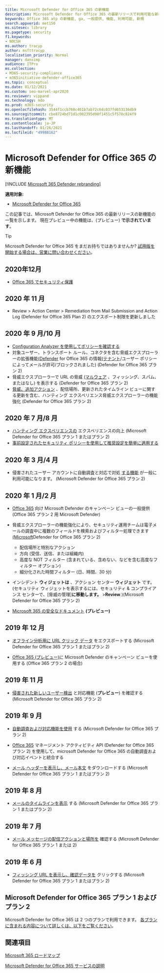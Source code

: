 ```yaml
---
title: Microsoft Defender for Office 365 の新機能
description: Microsoft Defender for Office 365 の最新リリースで利用可能な新機能について説明します。
keywords: Office 365 atp の新機能, ga, 一般提供, 機能, 利用可能, 新規
search.appverid: met150
ms.sitesec: library
ms.pagetype: security
f1.keywords:
- NOCSH
ms.author: tracyp
author: msfttracyp
localization_priority: Normal
manager: dansimp
audience: ITPro
ms.collection:
- M365-security-compliance
- m365initiative-defender-office365
ms.topic: conceptual
ms.date: 01/12/2021
ms.custom: seo-marvel-apr2020
ms.reviewer: vippand
ms.technology: mdo
ms.prod: m365-security
ms.openlocfilehash: 3544f1ccb760c461b7ab72c6dc037fd653136db9
ms.sourcegitcommit: cbe8724bd71d1c002395d98f1451c5f578c824f9
ms.translationtype: MT
ms.contentlocale: ja-JP
ms.lasthandoff: 01/26/2021
ms.locfileid: "49988162"
---
```

# <a name="whats-new-in-microsoft-defender-for-office-365"></a>Microsoft Defender for Office 365 の新機能

[!INCLUDE [Microsoft 365 Defender rebranding](../includes/microsoft-defender-for-office.md)]


**適用対象:**

- [Microsoft Defender for Office 365](office-365-atp.md)

この記事では、Microsoft Defender for Office 365 の最新リリースの新機能の一覧を示します。 現在プレビュー中の機能は、(プレビュー) **で示されています**。

> [!TIP]
> Microsoft Defender for Office 365 をまだお持ちではありませんか? [試用版を開始する場合は、営業に問い合わせください](https://go.microsoft.com/fwlink/p/?LinkId=518644)。

## <a name="december-2020"></a>2020年12月

- [Office 365 でセキュリティ保護](secure-by-default.md)

## <a name="november-2020"></a>2020 年 11 月

- Review > Action Center > Remediation from Mail Submission and Action Log (Defender for Office 365 Plan 2) のエクスポート制限を更新しました

## <a name="septemberoctober-2020"></a>2020 年 9 月/10 月

- [Configuration Analyzer を使用してポリシーを確認する](configuration-analyzer-for-security-policies.md)
- 対象ユーザー、トランスポート ルール、コネクタを含む脅威エクスプローラーの拡張機能[(Defender](threat-explorer.md#new-features-in-threat-explorer-and-real-time-detections) for Office 365 の情報[(テナント](threat-explorer.md)/ユーザー ポリシーによってメールが許可/ブロックされました) (Defender for Office 365 プラン 2)
- 脅威エクスプローラーで URL の脅威 [(マルウェア](threat-explorer.md#threats-in-urls) 、フィッシング、スパム、またはなし) を表示する (Defender for Office 365 プラン 2)
- [脅威、追加アクション](threat-explorer.md#improvements-to-the-threat-hunting-experience-upcoming) 、配信場所、更新されたタイムライン ビューに関する更新を含む、ハンティング エクスペリエンス脅威エクスプローラーの機能強化 (Defender for Office 365 プラン 2)

## <a name="julyaugust-2020"></a>2020 年 7 月/8 月

- [ハンティング エクスペリエンスの](threat-explorer.md#improvements-to-threat-explorer-and-real-time-detections) エクスペリエンスの向上 (Microsoft Defender for Office 365 プラン 1 またはプラン 2)
- [事前設定されたセキュリティ ポリシーを使用して推奨設定を簡単に適用する](preset-security-policies.md)

## <a name="marchapril-2020"></a>2020 年 3 月/4 月

- 侵害されたユーザー アカウントに自動調査と対応で対処 [する機能](address-compromised-users-quickly.md) が一般に利用可能になります。 (Microsoft Defender for Office 365 プラン 2)

## <a name="januaryfebruary-2020"></a>2020 年 1 月/2 月

- [Office 365](campaigns.md) 向け Microsoft Defender のキャンペーン ビューの一般提供 (Office 365 プラン 2 用 Microsoft Defender)
- 脅威エクスプローラーの[](threat-explorer.md)機能強化により、セキュリティ運用チームは電子メールの調査中に複数のフィールドを検索およびフィルター処理できます[(Microsoft](investigate-malicious-email-that-was-delivered.md)Defender for Office 365 プラン 2)
  - 配信場所と特別なアクション
  - 方向 (受信、送信、または組織内)
  - 高度な NOT フィルター (含まれている、含めない、などを含む高度なフィルター オプション)
  - 細分化された時間フィルター (日、時間、30 分)

- インシデント **ウィジェットは** 、アクション センター **ウィジェット** です。 (セキュリティ ウィジェットを表示するには、セキュリティ & コンプライアンス センターで、[脅威の管理]**に移動します。** \>**Review**.)(Microsoft Defender for Office 365 プラン 2)

- [Microsoft 365 の安全なドキュメント](safe-docs.md) **(プレビュー)**

## <a name="december-2019"></a>2019 年 12 月

- [オフライン分析用に URL クリック データ](threat-explorer.md#new-features-in-threat-explorer-and-real-time-detections) をエクスポートする (Microsoft Defender for Office 365 プラン 1 またはプラン 2)

- [Office 365 (プレビュー)](campaigns.md)に Microsoft Defender のキャンペーン ビューを使用する (Office 365 プラン 2 の場合)

## <a name="november-2019"></a>2019 年 11 月

- [侵害された新しいユーザー検出](address-compromised-users-quickly.md) と対応機能 (**プレビュー**) を確認する (Microsoft Defender for Office 365 プラン 2)

## <a name="september-2019"></a>2019 年 9 月

- [自動調査および対応機能を使用](automated-investigation-response-office.md) する (Microsoft Defender for Office 365 プラン 2)

- [Office 365](https://docs.microsoft.com/office/office-365-management-api/office-365-management-activity-api-schema#office-365-advanced-threat-protection-and-threat-investigation-and-response-schema) マネージメント アクティビティ API (Defender for Office 365 プラン 2) を使用して、microsoft Defender for Office 365 の自動調査および対応イベントと統合する

- [メール ヘッダーを表示し、メール本文](investigate-malicious-email-that-was-delivered.md) をダウンロードする (Microsoft Defender for Office 365 プラン 1 またはプラン 2)

## <a name="august-2019"></a>2019 年 8 月

- [メールのタイムラインを表示](investigate-malicious-email-that-was-delivered.md#view-the-timeline-of-your-email) する (Microsoft Defender for Office 365 プラン 1 またはプラン 2)

## <a name="july-2019"></a>2019 年 7 月

- [メール メッセージの配信アクションと場所を](investigate-malicious-email-that-was-delivered.md#check-the-delivery-action-and-location) 確認する (Microsoft Defender for Office 365 プラン 1 または 2)

## <a name="june-2019"></a>2019 年 6 月

- [フィッシング URL を表示し、確認データを](threat-explorer.md#view-phishing-url-and-click-verdict-data) クリックする (Microsoft Defender for Office 365 プラン 1 またはプラン 2)

## <a name="microsoft-defender-for-office-365-plan-1-and-plan-2"></a>Microsoft Defender for Office 365 プラン 1 およびプラン 2

Microsoft Defender for Office 365 は 2 つのプランで利用できます。 [各プランに含まれる内容について詳しくは、以下をご覧ください](office-365-atp.md#microsoft-defender-for-office-365-plan-1-and-plan-2)。

## <a name="see-also"></a>関連項目

[Microsoft 365 ロードマップ](https://www.microsoft.com/microsoft-365/roadmap)

[Microsoft Defender for Office 365 サービスの説明](https://docs.microsoft.com/office365/servicedescriptions/office-365-advanced-threat-protection-service-description)
